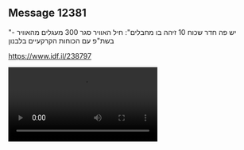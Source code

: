 ## Message 12381

"יש פה חדר שכוח 10 זיהה בו מחבלים":
חיל האוויר סגר 300 מעגלים מהאוויר - בשת"פ עם הכוחות הקרקעיים בלבנון

https://www.idf.il/238797

![Video](https://data.iron-swords.co.il/2024/October/09/https://data.iron-swords.co.il/2024/October/09/12381/12381_media.mp4)
